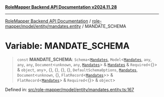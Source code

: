 [**RoleMapper Backend API Documentation v2024.11.28**](../../../../../README.md)

***

[RoleMapper Backend API Documentation](../../../../../modules.md) / [role-mapper/model/entity/mandates.entity](../README.md) / MANDATE\_SCHEMA

# Variable: MANDATE\_SCHEMA

> `const` **MANDATE\_SCHEMA**: `Schema`\<[`Mandates`](../classes/Mandates.md), `Model`\<[`Mandates`](../classes/Mandates.md), `any`, `any`, `any`, `Document`\<`unknown`, `any`, [`Mandates`](../classes/Mandates.md)\> & [`Mandates`](../classes/Mandates.md) & `Required`\<\{\}\> & `object`, `any`\>, \{\}, \{\}, \{\}, \{\}, `DefaultSchemaOptions`, [`Mandates`](../classes/Mandates.md), `Document`\<`unknown`, \{\}, `FlatRecord`\<[`Mandates`](../classes/Mandates.md)\>\> & `FlatRecord`\<[`Mandates`](../classes/Mandates.md)\> & `Required`\<\{\}\> & `object`\>

Defined in: [src/role-mapper/model/entity/mandates.entity.ts:167](https://github.com/FlowCraft-AG/RoleMapper/blob/60ae5b0c50e531d470a492fa6758544dd7523d6f/backend/src/role-mapper/model/entity/mandates.entity.ts#L167)
